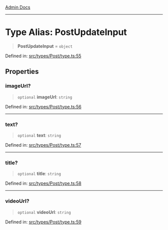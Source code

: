 [Admin Docs](/)

***

# Type Alias: PostUpdateInput

> **PostUpdateInput** = `object`

Defined in: [src/types/Post/type.ts:55](https://github.com/PalisadoesFoundation/talawa-admin/blob/main/src/types/Post/type.ts#L55)

## Properties

### imageUrl?

> `optional` **imageUrl**: `string`

Defined in: [src/types/Post/type.ts:56](https://github.com/PalisadoesFoundation/talawa-admin/blob/main/src/types/Post/type.ts#L56)

***

### text?

> `optional` **text**: `string`

Defined in: [src/types/Post/type.ts:57](https://github.com/PalisadoesFoundation/talawa-admin/blob/main/src/types/Post/type.ts#L57)

***

### title?

> `optional` **title**: `string`

Defined in: [src/types/Post/type.ts:58](https://github.com/PalisadoesFoundation/talawa-admin/blob/main/src/types/Post/type.ts#L58)

***

### videoUrl?

> `optional` **videoUrl**: `string`

Defined in: [src/types/Post/type.ts:59](https://github.com/PalisadoesFoundation/talawa-admin/blob/main/src/types/Post/type.ts#L59)
